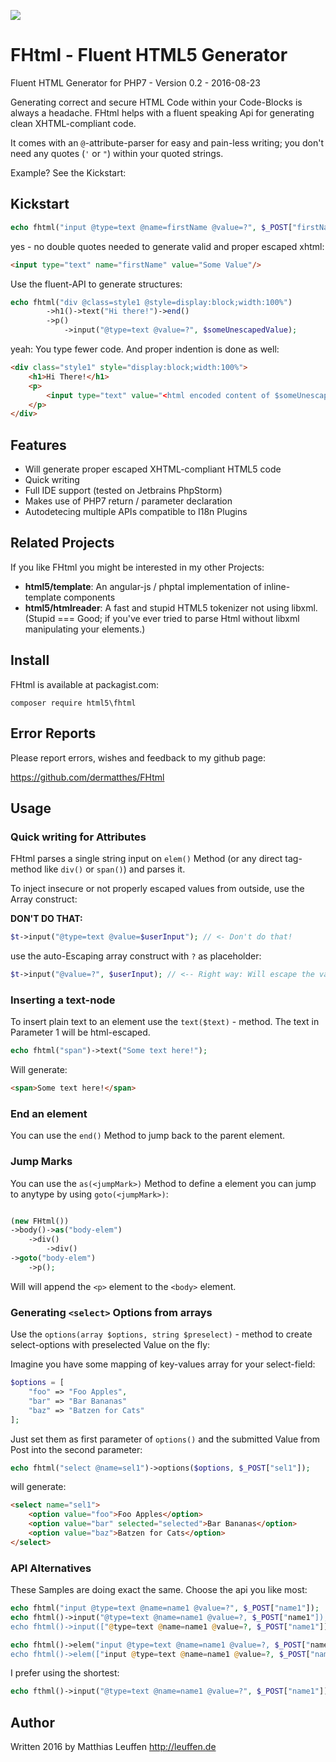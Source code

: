 [<img src="https://travis-ci.org/dermatthes/FHtml.svg">](https://travis-ci.org/dermatthes/FHtml)


# FHtml - Fluent HTML5 Generator

Fluent HTML Generator for PHP7 - Version 0.2 - 2016-08-23

Generating correct and secure HTML Code within your Code-Blocks is
always a headache. FHtml helps with a fluent speaking Api for
generating clean XHTML-compliant code.

It comes with an `@`-attribute-parser for easy and pain-less writing; you don't
need any quotes (`'` or `"`) within your quoted strings.

Example? See the Kickstart:

## Kickstart

```php
echo fhtml("input @type=text @name=firstName @value=?", $_POST["firstName"]);
```

yes - no double quotes needed to generate valid and proper escaped xhtml: 

```html
<input type="text" name="firstName" value="Some Value"/>
```

Use the fluent-API to generate structures:

```php
echo fhtml("div @class=style1 @style=display:block;width:100%")
        ->h1()->text("Hi there!")->end()
        ->p()
            ->input("@type=text @value=?", $someUnescapedValue);
```

yeah: You type fewer code. And proper indention is done as well:

```html
<div class="style1" style="display:block;width:100%">
    <h1>Hi There!</h1>
    <p>
        <input type="text" value="<html encoded content of $someUnescapedValue>"/>
    </p>
</div>
```
 
## Features

* Will generate proper escaped XHTML-compliant HTML5 code
* Quick writing
* Full IDE support (tested on Jetbrains PhpStorm)
* Makes use of PHP7 return / parameter declaration
* Autodetecing multiple APIs compatible to I18n Plugins 

## Related Projects

If you like FHtml you might be interested in my other Projects:

* **html5/template**: An angular-js / phptal implementation of inline-template components
* **html5/htmlreader**: A fast and stupid HTML5 tokenizer not using libxml. (Stupid === Good; if you've ever tried to parse Html without libxml manipulating your elements.)  
 
## Install

FHtml is available at packagist.com:

```
composer require html5\fhtml
```

## Error Reports

Please report errors, wishes and feedback to my github page:
 
 https://github.com/dermatthes/FHtml


## Usage


### Quick writing for Attributes

FHtml parses a single string input on `elem()` Method (or any direct tag-method like `div()` or `span()`) and parses it.

To inject insecure or not properly escaped values from outside, use
the Array construct:

**DON'T DO THAT:**
```php
$t->input("@type=text @value=$userInput"); // <- Don't do that!
```

use the auto-Escaping array construct with `?` as placeholder:

```php
$t->input("@value=?", $userInput); // <-- Right way: Will escape the value
```


### Inserting a text-node

To insert plain text to an element use the `text($text)` - method. 
The text in Parameter 1 will be html-escaped.

```php
echo fhtml("span")->text("Some text here!");
```

Will generate:

```html
<span>Some text here!</span>
```

### End an element

You can use the `end()` Method to jump back to the parent element.

### Jump Marks

You can use the `as(<jumpMark>)` Method to define a element you
can jump to anytype by using `goto(<jumpMark>)`:

```php

(new FHtml())
->body()->as("body-elem")
    ->div()
        ->div()
->goto("body-elem")
    ->p();
```
    
Will will append the `<p>` element to the `<body>` element.


### Generating `<select>` Options from arrays

Use the `options(array $options, string $preselect)` - method to create select-options with preselected
Value on the fly:

Imagine you have some mapping of key-values array for your select-field:
```php
$options = [
    "foo" => "Foo Apples",
    "bar" => "Bar Bananas"
    "baz" => "Batzen for Cats"
];
```

Just set them as first parameter of `options()` and the submitted Value
from Post into the second parameter:

```php
echo fhtml("select @name=sel1")->options($options, $_POST["sel1"]);
```

will generate:

```html
<select name="sel1">
    <option value="foo">Foo Apples</option>
    <option value="bar" selected="selected">Bar Bananas</option>
    <option value="baz">Batzen for Cats</option>
</select>
```

### API Alternatives

These Samples are doing exact the same. Choose the api you like most:

```php
echo fhtml("input @type=text @name=name1 @value=?", $_POST["name1"]);
echo fhtml()->input("@type=text @name=name1 @value=?, $_POST["name1"]);
echo fhtml()->input(["@type=text @name=name1 @value=?, $_POST["name1"]]);

echo fhtml()->elem("input @type=text @name=name1 @value=?, $_POST["name1"]);
echo fhtml()->elem(["input @type=text @name=name1 @value=?, $_POST["name1"]]);
```

I prefer using the shortest:

```php
echo fthml()->input("@type=text @name=name1 @value=?", $_POST["name1"]);
```
## Author

Written 2016 by Matthias Leuffen http://leuffen.de